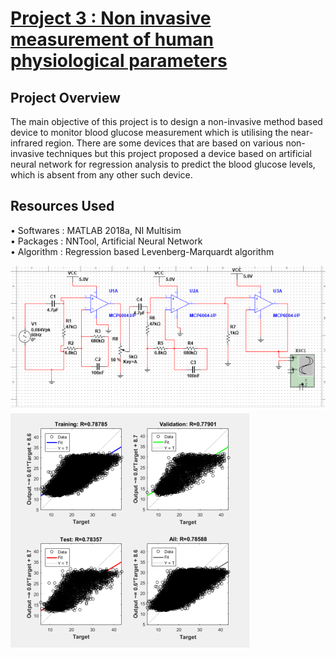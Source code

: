 # [Project 3 : Non invasive measurement of human physiological parameters](https://github.com/shashi-shekhars/Shashi_portfolio/tree/main/(ANN)%20Non-Invasive)

## Project Overview
The main objective of this project is to design a non-invasive method based device to monitor blood glucose measurement which is utilising the near-infrared region. There are some devices that are based on various non-invasive techniques but this project proposed a device based on artificial neural network for regression analysis to predict the blood glucose levels, which is absent from any other such device.

## Resources Used
• Softwares : MATLAB 2018a, NI Multisim
<br/>• Packages : NNTool, Artificial Neural Network
<br/>• Algorithm : Regression based Levenberg-Marquardt algorithm

![](https://github.com/shashi-shekhars/shashi_portfolio/blob/main/Images/sensor_simu.png)
![](https://github.com/shashi-shekhars/shashi_portfolio/blob/main/Images/Regression.png)
